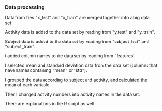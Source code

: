 ### Data processing

Data from files "x_test" and "x_train" are merged together into a big data set.

Activity data is added to the data set by reading from "y_test" and "y_train".

Subject data is added to the data set by reading from "subject_test" and "subject_train".

I added column names to the data set by reading from "features".

I selected mean and standard deviation data from the data set (columns that have names containing "mean" or "std").

I grouped the data according to subject and activity, and calculated the mean of each variable.

Then I changed activity numbers into activity names in the data set.

There are explanations in the R script as well.